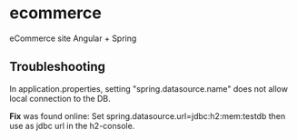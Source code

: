 # ecommerce
 eCommerce site Angular + Spring
 
 
 ## Troubleshooting
 In application.properties, setting "spring.datasource.name" does not allow local connection to the DB. 
 
 **Fix** was found online: Set spring.datasource.url=jdbc:h2:mem:testdb then use as jdbc url in the h2-console.
